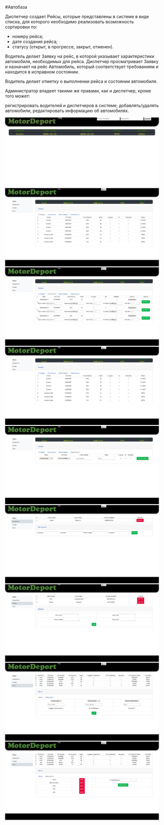 
#Автобаза 

Диспетчер создает Рейсы, которые представлены в системе в виде списка, для которого необходимо реализовать возможность сортировки по:

* номеру рейса;
* дате создания рейса;
* статусу (открыт, в прогрессе, закрыт, отменен).

Водитель делает Заявку на рейс, в которой указывает характеристики автомобиля, необходимых для рейса. Диспетчер просматривает Заявку и назначает на рейс Автомобиль, который соответствует требованиям и находится в исправном состоянии.

Водитель делает отметку о выполнении рейса и состоянии автомобиля.

Администратор владеет такими же правами, как и диспетчер, кроме того может:

регистрировать водителей и диспетчеров в системе;
добавлять/удалять автомобили, редактировать информацию об автомобилях.

![Index](https://github.com/kovteba/motordeport_jdbc_servlet/blob/master/imgProject/1.index.jpg)
![Flights All Requests](https://github.com/kovteba/motordeport_jdbc_servlet/blob/master/imgProject/2.1FlightsAllRequests.jpg)
![Flights Open Requests](https://github.com/kovteba/motordeport_jdbc_servlet/blob/master/imgProject/2.2FlightsOpenRequests.jpg)
![Flights Closed Requests](https://github.com/kovteba/motordeport_jdbc_servlet/blob/master/imgProject/2.3FlightsClosedRequests.jpg)
![Flights Create Request](https://github.com/kovteba/motordeport_jdbc_servlet/blob/master/imgProject/2.4FlightsCreateRequest.jpg)
![Dispatchers](https://github.com/kovteba/motordeport_jdbc_servlet/blob/master/imgProject/3.Dispatchers.jpg)
![Drivers](https://github.com/kovteba/motordeport_jdbc_servlet/blob/master/imgProject/4.Drivers.jpg)
![Cars Add Car](https://github.com/kovteba/motordeport_jdbc_servlet/blob/master/imgProject/5.1.CarsAddCar.jpg)
![Cars Add Car Brand](https://github.com/kovteba/motordeport_jdbc_servlet/blob/master/imgProject/5.2CarsAddCarBrand.jpg)
